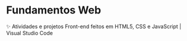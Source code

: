 # Fundamentos Web
✨ Atividades e projetos Front-end feitos em HTML5, CSS e JavaScript | Visual Studio Code

